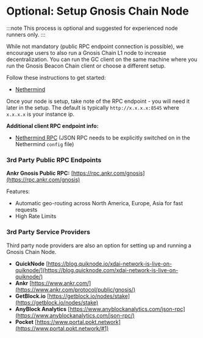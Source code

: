 ---
---

# Optional: Setup Gnosis Chain Node

:::note
This process is optional and suggested for experienced node runners only.
:::

While not mandatory (public RPC endpoint connection is possible), we encourage users to also run a Gnosis Chain L1 node to increase decentralization. You can run the GC client on the same machine where you run the Gnosis Beacon Chain client or choose a different setup.

Follow these instructions to get started:

* [Nethermind](/node/client/nethermind)

Once your node is setup, take note of the RPC endpoint - you will need it later in the setup. The default is typically `http://x.x.x.x:8545` where `x.x.x.x` is your instance ip.

**Additional client RPC endpoint info:**

* [Nethermind RPC](https://docs.nethermind.io/nethermind/ethereum-client/json-rpc) (JSON RPC needs to be explicitly switched on in the Nethermind `config` file)

### 3rd Party Public RPC Endpoints

**Ankr Gnosis Public RPC:** [https://rpc.ankr.com/gnosis](https://rpc.ankr.com/gnosis)

Features:

* Automatic geo-routing across North America, Europe, Asia for fast requests
* High Rate Limits

### 3rd Party Service Providers

Third party node providers are also an option for setting up and running a Gnosis Chain Node.

* **QuickNode** [https://blog.quiknode.io/xdai-network-is-live-on-quiknode/](https://blog.quicknode.com/xdai-network-is-live-on-quiknode/)
* **Ankr** [https://www.ankr.com/](https://www.ankr.com/protocol/public/gnosis/)
* **GetBlock.io** [https://getblock.io/nodes/stake](https://getblock.io/nodes/stake)
* **AnyBlock Analytics** [https://www.anyblockanalytics.com/json-rpc](https://www.anyblockanalytics.com/json-rpc/)
* **Pocket** [https://www.portal.pokt.network](https://www.portal.pokt.network/#1)
